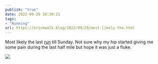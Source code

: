 ```yaml
---
publish: "true"
date: 2022-09-29 10:39:21
tags:
- "Running"
url: https://ericmwalk.blog/2022/09/29/most-likely-the.html
---
```

Most likely the last [run](http://www.strava.com/activities/7885424628) till Sunday. Not sure why my hip started giving me some pain during the last half mile but hope it was just a fluke.


![](https://ericmwalk.blog/uploads/2022/8832610629.jpg)
